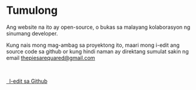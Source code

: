 # Tumulong

Ang website na ito ay open-source, o bukas sa malayang kolaborasyon ng sinumang developer.

Kung nais mong mag-ambag sa proyektong ito, maari mong i-edit ang source code sa github or kung hindi naman ay direktang sumulat sakin ng email thepiesarequared@gmail.com

<br />

<a href="https://github.com/JustroX/fil-tech-list" class="button is-dark"><i class="fab fa-github"></i> &nbsp; I-edit sa Github </a>
